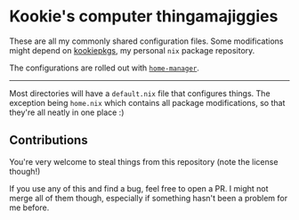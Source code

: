 # Kookie's computer thingamajiggies

These are all my commonly shared configuration files.
Some modifications might depend on [kookiepkgs],
my personal `nix` package repository.

[kookiepkgs]: https://github.com/spacekookie/kookiepkgs

The configurations are rolled out with [`home-manager`].

[`home-manager`]: https://github.com/rycee/home-manager

---

Most directories will have a `default.nix` file that configures things.
The exception being `home.nix` which contains all package modifications,
so that they're all neatly in one place :)

## Contributions

You're very welcome to steal things from this repository
(note the license though!)

If you use any of this and find a bug, feel free to open a PR.
I might not merge all of them though, especially if something
hasn't been a problem for me before.
